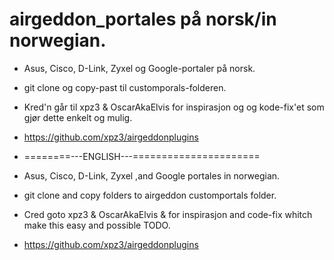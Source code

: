 # airgeddon_portales på norsk/in norwegian.
- Asus, Cisco, D-Link, Zyxel og Google-portaler på norsk.
- git clone og copy-past til customporals-folderen.
- Kred'n går til xpz3 & OscarAkaElvis for inspirasjon og
  og kode-fix'et som gjør dette enkelt og mulig.
- https://github.com/xpz3/airgeddonplugins
 
-   ========---ENGLISH---======================
- Asus, Cisco, D-Link, Zyxel ,and Google portales in norwegian.
- git clone and copy folders to airgeddon customportals folder.
- Cred goto xpz3 & OscarAkaElvis & for inspirasjon and code-fix    whitch make this easy and possible TODO.
- https://github.com/xpz3/airgeddonplugins
